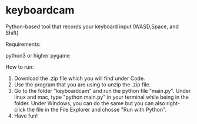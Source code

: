 # keyboardcam
Python-based tool that records your keyboard input (WASD,Space, and Shift)

Requirements:

python3 or higher
pygame

How to run:

1. Download the .zip file which you will find under Code.
2. Use the program that you are using to unzip the .zip file.
3. Go to the folder "keyboardcam" and run the python file "main.py". Under linux and mac, type "python main.py" in your terminal while being in the folder.
   Under Windows, you can do the same but you can also right-click the file in the File Explorer and chosse "Run with Python".
4. Have fun!

